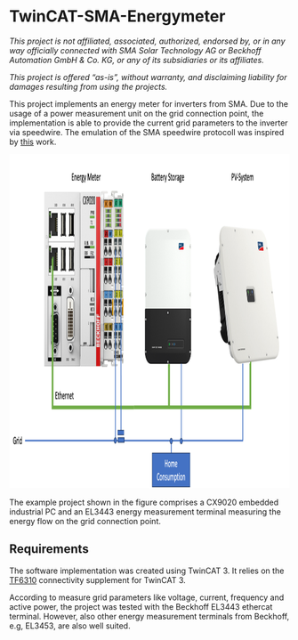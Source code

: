 # TwinCAT-SMA-Energymeter
_This project is not affiliated, associated, authorized, endorsed by, or in any way officially connected with 
SMA Solar Technology AG or Beckhoff Automation GmbH & Co. KG, or any of its subsidiaries or its affiliates._

_This project is offered “as-is”, without warranty, and disclaiming liability for damages resulting from using the projects._


This project implements an energy meter for inverters from SMA. Due to the usage of a power measurement unit on the grid connection point, the implementation is able to provide the current grid parameters to the inverter via speedwire. The emulation of the SMA speedwire protocoll was inspired by [this](https://github.com/J0B10/SMA-Speedwire) work.


<div align="center">
  <img height="600" src="fig/overview.png">
</div>

The example project shown in the figure comprises a CX9020 embedded industrial PC and an EL3443 energy measurement terminal measuring the energy flow on the grid connection point. 

## Requirements 
The software implementation was created using TwinCAT 3. It relies on the [TF6310](https://www.beckhoff.com/de-de/produkte/automation/twincat/tfxxxx-twincat-3-functions/tf6xxx-connectivity/tf6310.html) connectivity supplement for TwinCAT 3.

According to measure grid parameters like voltage, current, frequency and active power, the project was tested with the Beckhoff EL3443 ethercat terminal. However, also other energy measurement terminals from Beckhoff, e.g, EL3453, are also well suited. 


